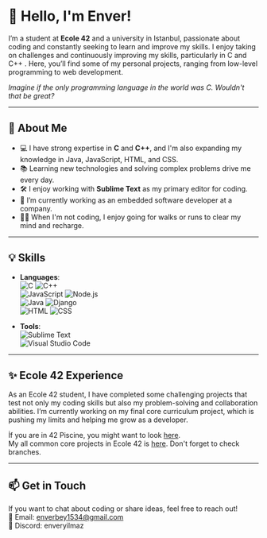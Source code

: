# 👋 **Hello, I'm Enver!**

I’m a student at **Ecole 42** and a university in Istanbul, passionate about coding and constantly seeking to learn and improve my skills. I enjoy taking on challenges and continuously improving my skills, particularly in C and C++ . Here, you’ll find some of my personal projects, ranging from low-level programming to web development.

*Imagine if the only programming language in the world was C. Wouldn't that be great?*

<!--📺 Check out my YouTube channel for software tutorials and content: [My YouTube Channel](https://www.youtube.com/@enverbeyTR)-->

---

## 🚀 **About Me**
- 💻 I have strong expertise in **C** and **C++**, and I'm also expanding my knowledge in Java, JavaScript, HTML, and CSS.
- 📚 Learning new technologies and solving complex problems drive me every day.
- 🛠 I enjoy working with **Sublime Text** as my primary editor for coding.
- 🌱 I’m currently working as an embedded software developer at a company.
- 🏃‍♂️ When I'm not coding, I enjoy going for walks or runs to clear my mind and recharge.

---

## 💡 **Skills**
- **Languages**:  
  ![C](https://img.shields.io/badge/C-green) ![C++](https://img.shields.io/badge/C++-green)  <br>
  ![JavaScript](https://img.shields.io/badge/JavaScript-green)  ![Node.js](https://img.shields.io/badge/Node.js-green) <br>
  ![Java](https://img.shields.io/badge/Java-yellow) ![Django](https://img.shields.io/badge/Django-yellow) <br>
  ![HTML](https://img.shields.io/badge/HTML-yellow) ![CSS](https://img.shields.io/badge/CSS-yellow)
    
  
- **Tools**:  
  ![Sublime Text](https://img.shields.io/badge/Sublime_Text-Editor-blue) <br>
  ![Visual Studio Code](https://img.shields.io/badge/Visual_Studio_Code-Editor-blue)

---

## ✨ **Ecole 42 Experience**
As an Ecole 42 student, I have completed some challenging projects that test not only my coding skills but also my problem-solving and collaboration abilities. I’m currently working on my final core curriculum project, which is pushing my limits and helping me grow as a developer.

İf you are in 42 Piscine, you might want to look [here](https://github.com/enverbey/42Piscine).  <br>
My all common core projects in Ecole 42 is [here](https://github.com/enverbey/42CommonCore). Don't forget to check branches.

---

## 📫 **Get in Touch**
If you want to chat about coding or share ideas, feel free to reach out! <br>
📧 Email: [enverbey1534@gmail.com](mailto:enverbey1534@gmail.com) <br>
💬 Discord: enveryilmaz
